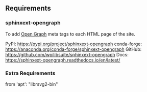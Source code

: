 ## Requirements

### sphinxext-opengraph
To add [Open Graph](https://ogp.me/) meta tags to each HTML page of the site.

PyPI: https://pypi.org/project/sphinxext-opengraph
conda-forge: https://anaconda.org/conda-forge/sphinxext-opengraph
GitHub: https://github.com/wpilibsuite/sphinxext-opengraph
Docs: https://sphinxext-opengraph.readthedocs.io/en/latest/

### Extra Requirements
from 'apt': "librsvg2-bin"
